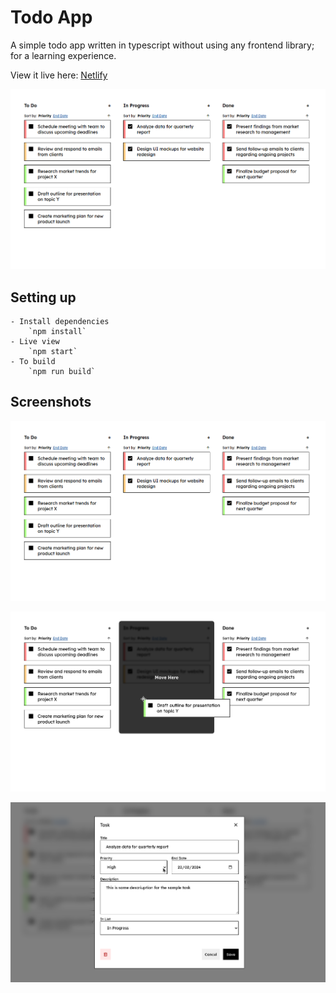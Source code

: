 # Todo App

A simple todo app written in typescript without using any frontend library; for a learning experience.

View it live here: [Netlify](https://noor-todo-app.netlify.app)

![Todo App](screenshots/main.png)

## Setting up
    - Install dependencies
        `npm install`
    - Live view
        `npm start`
    - To build
        `npm run build`

## Screenshots

![Main](screenshots/main.png)

![Moving Tasks](screenshots/moving.png)

![Popup](screenshots/popup.png)
